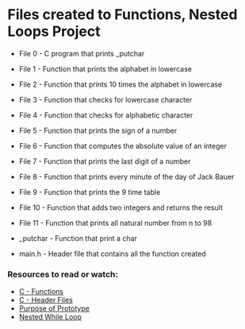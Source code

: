 # Files created to Functions, Nested Loops Project

- File 0 - C program that prints _putchar
- File 1 - Function that prints the alphabet in lowercase
- File 2 - Function that prints 10 times the alphabet in lowercase
- File 3 - Function that checks for lowercase character
- File 4 - Function that checks for alphabetic character
- File 5 - Function that prints the sign of a number
- File 6 - Function that computes the absolute value of an integer
- File 7 - Function that prints the last digit of a number
- File 8 - Function that prints every minute of the day of Jack Bauer
- File 9 - Function that prints the 9 time table
- File 10 - Function that adds two integers and returns the result
- File 11 - Function that prints all natural number from n to 98

- _putchar - Function that print a char
- main.h - Header file that contains all the function created

### Resources to read or watch:

- [C - Functions](https://www.tutorialspoint.com/cprogramming/c_functions.htm)
- [C - Header Files](https://www.tutorialspoint.com/cprogramming/c_header_files.htm)
- [Purpose of Prototype](https://www.geeksforgeeks.org/what-is-the-purpose-of-a-function-prototype/)
- [Nested While Loop](https://www.youtube.com/watch?v=Z3iGeQ1gIss)
